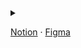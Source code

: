 <details>
  <summary></summary>


  ⏺   Record
  
  ⏹   Stop
  
  ▶️   Play
</details>

[Notion](https://www.notion.so/pointcap-db15c1e11fc74d31901a34fc705d4c24) · 
[Figma](https://www.figma.com/file/x11ZlZyjIEKEicK2l4Hf57/pointcap)
